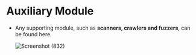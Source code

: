 # Auxiliary Module

- Any supporting module, such as **scanners, crawlers and fuzzers**, can be found here. 

  ![Screenshot (832)](https://user-images.githubusercontent.com/63872951/184815074-2ab4f6a8-8c18-48cc-885a-7e2d2675dd1d.png)
